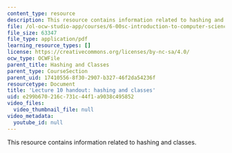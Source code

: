 ```yaml
---
content_type: resource
description: This resource contains information related to hashing and classes.
file: /ol-ocw-studio-app/courses/6-00sc-introduction-to-computer-science-and-programming-spring-2011/e299b670216c731c44f1a9038c495852_MIT6_00SCS11_lec10.pdf
file_size: 63347
file_type: application/pdf
learning_resource_types: []
license: https://creativecommons.org/licenses/by-nc-sa/4.0/
ocw_type: OCWFile
parent_title: Hashing and Classes
parent_type: CourseSection
parent_uid: 17410556-8f30-2907-b327-46f2da54236f
resourcetype: Document
title: 'Lecture 10 handout: hashing and classes'
uid: e299b670-216c-731c-44f1-a9038c495852
video_files:
  video_thumbnail_file: null
video_metadata:
  youtube_id: null
---
```

This resource contains information related to hashing and classes.